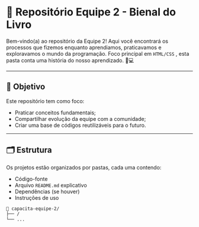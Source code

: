 # 🚀 Repositório Equipe 2 - Bienal do Livro

Bem-vindo(a) ao repositório da Equipe 2! Aqui você encontrará os processos que fizemos enquanto aprendiamos, praticavamos e exploravamos o mundo da programação. Foco principal em `HTML/CSS` , esta pasta conta uma história do nosso aprendizado. 📘💻

---

## 🧠 Objetivo

Este repositório tem como foco:

- Praticar conceitos fundamentais;
- Compartilhar evolução da equipe com a comunidade;
- Criar uma base de códigos reutilizáveis para o futuro.

---

## 🗂️ Estrutura

Os projetos estão organizados por pastas, cada uma contendo:

- Código-fonte
- Arquivo `README.md` explicativo
- Dependências (se houver)
- Instruções de uso

```bash
📁 capacita-equipe-2/
├── /
└── ...
